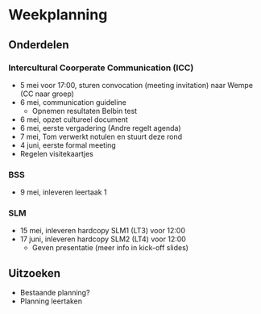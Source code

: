 # Weekplanning

## Onderdelen

### Intercultural Coorperate Communication (ICC)

- 5 mei voor 17:00, sturen convocation (meeting invitation) naar Wempe (CC naar groep)
- 6 mei, communication guideline
	- Opnemen resultaten Belbin test
- 6 mei, opzet cultureel document
- 6 mei, eerste vergadering (Andre regelt agenda)
- 7 mei, Tom verwerkt notulen en stuurt deze rond
- 4 juni, eerste formal meeting
- Regelen visitekaartjes

### BSS

- 9 mei, inleveren leertaak 1

### SLM

- 15 mei, inleveren hardcopy SLM1 (LT3) voor 12:00
- 17 juni, inleveren hardcopy SLM2 (LT4) voor 12:00
	- Geven presentatie (meer info in kick-off slides)

## Uitzoeken

- Bestaande planning?
- Planning leertaken
